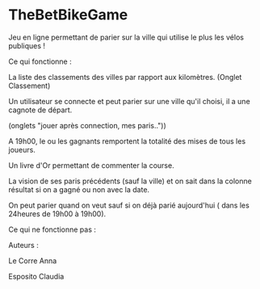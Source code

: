TheBetBikeGame
==============



Jeu en ligne permettant de parier sur la ville qui utilise le plus les vélos publiques !



Ce qui fonctionne :





La liste des classements des villes par rapport aux kilomètres. (Onglet Classement)

Un utilisateur se connecte et peut parier sur une ville qu'il choisi, il a une cagnote de départ.

(onglets "jouer après connection, mes paris.."))

A 19h00, le ou les gagnants remportent la totalité des mises de tous les joueurs.

Un livre d'Or permettant de commenter la course.

La vision de ses paris précédents (sauf la ville) et on sait dans la colonne résultat si on a gagné ou non avec la date.

On peut parier quand on veut sauf si on déjà parié aujourd'hui ( dans les 24heures de 19h00 à 19h00).


Ce qui ne fonctionne pas :







Auteurs :




Le Corre Anna

Esposito Claudia
